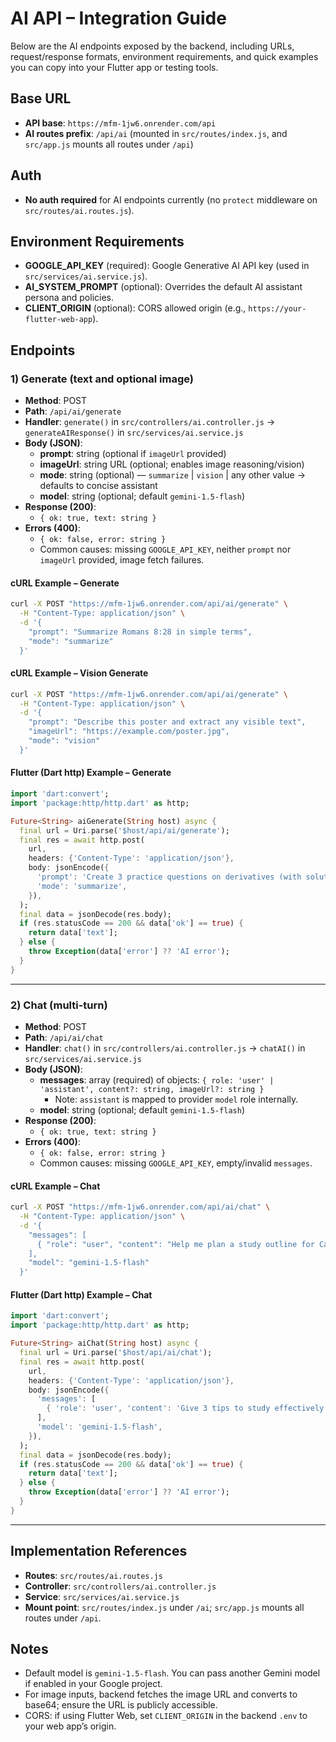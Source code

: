 # AI API – Integration Guide

Below are the AI endpoints exposed by the backend, including URLs, request/response formats, environment requirements, and quick examples you can copy into your Flutter app or testing tools.


## Base URL
- **API base**: `https://mfm-1jw6.onrender.com/api`
- **AI routes prefix**: `/api/ai` (mounted in `src/routes/index.js`, and `src/app.js` mounts all routes under `/api`)


## Auth
- **No auth required** for AI endpoints currently (no `protect` middleware on `src/routes/ai.routes.js`).


## Environment Requirements
- **GOOGLE_API_KEY** (required): Google Generative AI API key (used in `src/services/ai.service.js`).
- **AI_SYSTEM_PROMPT** (optional): Overrides the default AI assistant persona and policies.
- **CLIENT_ORIGIN** (optional): CORS allowed origin (e.g., `https://your-flutter-web-app`).


## Endpoints

### 1) Generate (text and optional image)
- **Method**: POST  
- **Path**: `/api/ai/generate`  
- **Handler**: `generate()` in `src/controllers/ai.controller.js` → `generateAIResponse()` in `src/services/ai.service.js`
- **Body (JSON)**:
  - **prompt**: string (optional if `imageUrl` provided)
  - **imageUrl**: string URL (optional; enables image reasoning/vision)
  - **mode**: string (optional) — `summarize` | `vision` | any other value → defaults to concise assistant
  - **model**: string (optional; default `gemini-1.5-flash`)
- **Response (200)**:
  - `{ ok: true, text: string }`
- **Errors (400)**:
  - `{ ok: false, error: string }`
  - Common causes: missing `GOOGLE_API_KEY`, neither `prompt` nor `imageUrl` provided, image fetch failures.

#### cURL Example – Generate
```bash
curl -X POST "https://mfm-1jw6.onrender.com/api/ai/generate" \
  -H "Content-Type: application/json" \
  -d '{
    "prompt": "Summarize Romans 8:28 in simple terms",
    "mode": "summarize"
  }'
```

#### cURL Example – Vision Generate
```bash
curl -X POST "https://mfm-1jw6.onrender.com/api/ai/generate" \
  -H "Content-Type: application/json" \
  -d '{
    "prompt": "Describe this poster and extract any visible text",
    "imageUrl": "https://example.com/poster.jpg",
    "mode": "vision"
  }'
```

#### Flutter (Dart http) Example – Generate
```dart
import 'dart:convert';
import 'package:http/http.dart' as http;

Future<String> aiGenerate(String host) async {
  final url = Uri.parse('$host/api/ai/generate');
  final res = await http.post(
    url,
    headers: {'Content-Type': 'application/json'},
    body: jsonEncode({
      'prompt': 'Create 3 practice questions on derivatives (with solutions).',
      'mode': 'summarize',
    }),
  );
  final data = jsonDecode(res.body);
  if (res.statusCode == 200 && data['ok'] == true) {
    return data['text'];
  } else {
    throw Exception(data['error'] ?? 'AI error');
  }
}
```

---

### 2) Chat (multi-turn)
- **Method**: POST  
- **Path**: `/api/ai/chat`  
- **Handler**: `chat()` in `src/controllers/ai.controller.js` → `chatAI()` in `src/services/ai.service.js`
- **Body (JSON)**:
  - **messages**: array (required) of objects: `{ role: 'user' | 'assistant', content?: string, imageUrl?: string }`
    - Note: `assistant` is mapped to provider `model` role internally.
  - **model**: string (optional; default `gemini-1.5-flash`)
- **Response (200)**:
  - `{ ok: true, text: string }`
- **Errors (400)**:
  - `{ ok: false, error: string }`
  - Common causes: missing `GOOGLE_API_KEY`, empty/invalid `messages`.

#### cURL Example – Chat
```bash
curl -X POST "https://mfm-1jw6.onrender.com/api/ai/chat" \
  -H "Content-Type: application/json" \
  -d '{
    "messages": [
      { "role": "user", "content": "Help me plan a study outline for Calculus I." }
    ],
    "model": "gemini-1.5-flash"
  }'
```

#### Flutter (Dart http) Example – Chat
```dart
import 'dart:convert';
import 'package:http/http.dart' as http;

Future<String> aiChat(String host) async {
  final url = Uri.parse('$host/api/ai/chat');
  final res = await http.post(
    url,
    headers: {'Content-Type': 'application/json'},
    body: jsonEncode({
      'messages': [
        { 'role': 'user', 'content': 'Give 3 tips to study effectively.' }
      ],
      'model': 'gemini-1.5-flash',
    }),
  );
  final data = jsonDecode(res.body);
  if (res.statusCode == 200 && data['ok'] == true) {
    return data['text'];
  } else {
    throw Exception(data['error'] ?? 'AI error');
  }
}
```

---

## Implementation References
- **Routes**: `src/routes/ai.routes.js`
- **Controller**: `src/controllers/ai.controller.js`
- **Service**: `src/services/ai.service.js`
- **Mount point**: `src/routes/index.js` under `/ai`; `src/app.js` mounts all routes under `/api`.


## Notes
- Default model is `gemini-1.5-flash`. You can pass another Gemini model if enabled in your Google project.
- For image inputs, backend fetches the image URL and converts to base64; ensure the URL is publicly accessible.
- CORS: if using Flutter Web, set `CLIENT_ORIGIN` in the backend `.env` to your web app’s origin.
